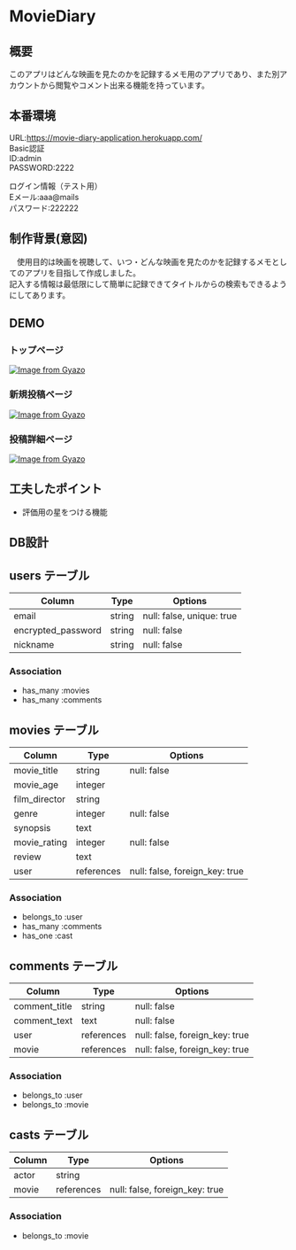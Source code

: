 # MovieDiary
  
## 概要
  
このアプリはどんな映画を見たのかを記録するメモ用のアプリであり、また別アカウントから閲覧やコメント出来る機能を持っています。
  
## 本番環境
  
URL:https://movie-diary-application.herokuapp.com/  
Basic認証  
ID:admin  
PASSWORD:2222  
  
ログイン情報（テスト用）  
Eメール:aaa@mails  
パスワード:222222  
  

## 制作背景(意図)
  
　使用目的は映画を視聴して、いつ・どんな映画を見たのかを記録するメモとしてのアプリを目指して作成しました。  
記入する情報は最低限にして簡単に記録できてタイトルからの検索もできるようにしてあります。  

  
## DEMO
  
  ### トップページ
[![Image from Gyazo](https://i.gyazo.com/bc23349c5356e60ffadff99696ea7aa1.png)](https://gyazo.com/bc23349c5356e60ffadff99696ea7aa1)  
  
  ### 新規投稿ページ
[![Image from Gyazo](https://i.gyazo.com/d6b5738ad933a78c389e138f872d5534.png)](https://gyazo.com/d6b5738ad933a78c389e138f872d5534)  
  
  ### 投稿詳細ページ
[![Image from Gyazo](https://i.gyazo.com/d0bdf020577ccaa377b949a131bb4ba0.png)](https://gyazo.com/d0bdf020577ccaa377b949a131bb4ba0)  
  
## 工夫したポイント
  
- 評価用の星をつける機能
  
## DB設計
  

## users テーブル

| Column             | Type    | Options                        |
| ------------------ | ------- | ------------------------------ |
| email              | string  | null: false, unique: true      |
| encrypted_password | string  | null: false                    |
| nickname           | string  | null: false                    |

### Association

- has_many :movies
- has_many :comments


## movies テーブル

| Column               | Type       | Options                        |
| -------------------- | ---------- | ------------------------------ |
| movie_title          | string     | null: false                    |
| movie_age            | integer    |                                |
| film_director        | string     |                                |
| genre                | integer    | null: false                    |
| synopsis             | text       |                                |
| movie_rating         | integer    | null: false                    |
| review               | text       |                                |
| user                 | references | null: false, foreign_key: true |

### Association

- belongs_to :user
- has_many :comments
- has_one :cast


## comments テーブル

| Column               | Type       | Options                        |
| -------------------- | ---------- | ------------------------------ |
| comment_title        | string     | null: false                    |
| comment_text         | text       | null: false                    |
| user                 | references | null: false, foreign_key: true |
| movie                | references | null: false, foreign_key: true |

### Association

- belongs_to :user
- belongs_to :movie


## casts テーブル

| Column             | Type       | Options                        |
| ------------------ | ---------- | ------------------------------ |
| actor              | string     |                                |
| movie              | references | null: false, foreign_key: true |

### Association

- belongs_to :movie

